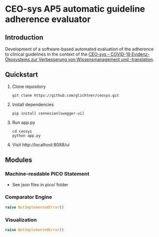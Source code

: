 # CEO-sys AP5 automatic guideline adherence evaluator

## Introduction
Development of a software-based automated evaluation of the adherence to clinical guidelines in the context of the
[CEO-sys - COVID-19 Evidenz-Ökosystems zur Verbesserung von Wissensmanagement und -translation](https://www.netzwerk-universitaetsmedizin.de/projekte/ceo-sys).

## Quickstart

1. Clone repository
   ``` shell
   git clone https://github.com/glichtner/ceosys.git
   ```
2. Install dependencies
   ``` shell
   pip install connexion[swagger-ui]
   ```
3. Run app.py
   ``` shell
   cd ceosys
   python app.py
   ```
4. Visit http://localhost:8088/ui

## Modules

### Machine-readable PICO Statement
* See json files in pico/ folder

### Comparator Engine
```python
raise NotImplementedError()
````

### Visualization
```python
raise NotImplementedError()
````

